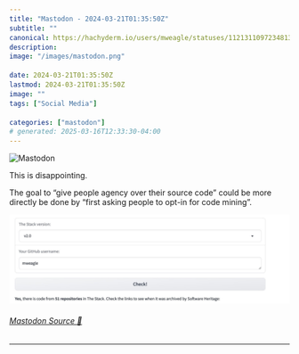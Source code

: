 ```yaml
---
title: "Mastodon - 2024-03-21T01:35:50Z"
subtitle: ""
canonical: https://hachyderm.io/users/mweagle/statuses/112131109723481399
description:
image: "/images/mastodon.png"

date: 2024-03-21T01:35:50Z
lastmod: 2024-03-21T01:35:50Z
image: ""
tags: ["Social Media"]

categories: ["mastodon"]
# generated: 2025-03-16T12:33:30-04:00
---
```

![Mastodon](/images/mastodon.png)

<p>This is disappointing. </p><p>The goal to “give people agency over their source code” could be more directly be done by “first asking people to opt-in for code mining”.</p>

![Report from the hugging face in—the-stack report stating they have mined 51 of my Github repos for training data.](bfa9edc11f8d7cfb.jpeg)

###### [Mastodon Source 🐘](https://hachyderm.io/@mweagle/112131109723481399)

___
